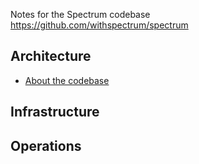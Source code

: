 Notes for the Spectrum codebase https://github.com/withspectrum/spectrum

## Architecture

- [About the codebase](./architecture/about-codebase.md)

## Infrastructure

## Operations
